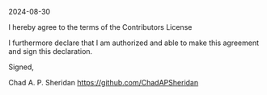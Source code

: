 2024-08-30

I hereby agree to the terms of the Contributors License

I furthermore declare that I am authorized and able to make this
agreement and sign this declaration.

Signed,

Chad A. P. Sheridan
https://github.com/ChadAPSheridan
